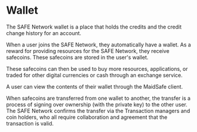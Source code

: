 # Wallet
The SAFE Network wallet is a place that holds the credits and the credit change history for an account.

When a user joins the SAFE Network, they automatically have a wallet. As a reward for providing resources for the SAFE Network, they receive safecoins. These safecoins are stored in the user's wallet.

These safecoins can then be used to buy more resources, applications, or traded for other digital currencies or cash through an exchange service.

A user can view the contents of their wallet through the MaidSafe client.

When safecoins are transferred from one wallet to another, the transfer is a process of signing over ownership (with the private key) to the other user. The SAFE Network confirms the transfer via the Transaction managers and coin holders, who all require collaboration and agreement that the transaction is valid.
